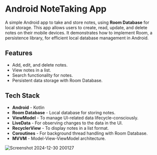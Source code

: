 # Android NoteTaking App

A simple Android app to take and store notes, using **Room Database** for local storage. This app allows users to create, read, update, and delete notes on their mobile devices. It demonstrates how to implement Room, a persistence library, for efficient local database management in Android.

## Features

- Add, edit, and delete notes.
- View notes in a list.
- Search functionality for notes.
- Persistent data storage with Room Database.

## Tech Stack

- **Android** - Kotlin
- **Room Database** - Local database for storing notes.
- **ViewModel** - To manage UI-related data lifecycle-consciously.
- **LiveData** - For observing changes to the data in the UI.
- **RecyclerView** - To display notes in a list format.
- **Coroutines** - For background thread handling with Room Database.
- **MVVM** - Model-View-ViewModel architecture.

![Screenshot 2024-12-30 200127](https://github.com/user-attachments/assets/e86ffd42-eea6-468e-b11e-04c4ba787689)

